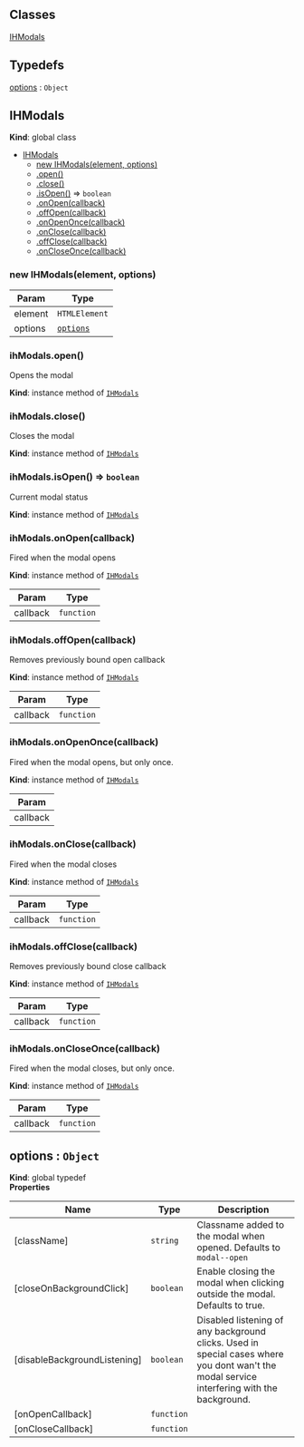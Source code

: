 ## Classes

<dl>
<dt><a href="#IHModals">IHModals</a></dt>
<dd></dd>
</dl>

## Typedefs

<dl>
<dt><a href="#options">options</a> : <code>Object</code></dt>
<dd></dd>
</dl>

<a name="IHModals"></a>

## IHModals
**Kind**: global class  

* [IHModals](#IHModals)
    * [new IHModals(element, options)](#new_IHModals_new)
    * [.open()](#IHModals+open)
    * [.close()](#IHModals+close)
    * [.isOpen()](#IHModals+isOpen) ⇒ <code>boolean</code>
    * [.onOpen(callback)](#IHModals+onOpen)
    * [.offOpen(callback)](#IHModals+offOpen)
    * [.onOpenOnce(callback)](#IHModals+onOpenOnce)
    * [.onClose(callback)](#IHModals+onClose)
    * [.offClose(callback)](#IHModals+offClose)
    * [.onCloseOnce(callback)](#IHModals+onCloseOnce)

<a name="new_IHModals_new"></a>

### new IHModals(element, options)

| Param | Type |
| --- | --- |
| element | <code>HTMLElement</code> | 
| options | [<code>options</code>](#options) | 

<a name="IHModals+open"></a>

### ihModals.open()
Opens the modal

**Kind**: instance method of [<code>IHModals</code>](#IHModals)  
<a name="IHModals+close"></a>

### ihModals.close()
Closes the modal

**Kind**: instance method of [<code>IHModals</code>](#IHModals)  
<a name="IHModals+isOpen"></a>

### ihModals.isOpen() ⇒ <code>boolean</code>
Current modal status

**Kind**: instance method of [<code>IHModals</code>](#IHModals)  
<a name="IHModals+onOpen"></a>

### ihModals.onOpen(callback)
Fired when the modal opens

**Kind**: instance method of [<code>IHModals</code>](#IHModals)  

| Param | Type |
| --- | --- |
| callback | <code>function</code> | 

<a name="IHModals+offOpen"></a>

### ihModals.offOpen(callback)
Removes previously bound open callback

**Kind**: instance method of [<code>IHModals</code>](#IHModals)  

| Param | Type |
| --- | --- |
| callback | <code>function</code> | 

<a name="IHModals+onOpenOnce"></a>

### ihModals.onOpenOnce(callback)
Fired when the modal opens, but only once.

**Kind**: instance method of [<code>IHModals</code>](#IHModals)  

| Param |
| --- |
| callback | 

<a name="IHModals+onClose"></a>

### ihModals.onClose(callback)
Fired when the modal closes

**Kind**: instance method of [<code>IHModals</code>](#IHModals)  

| Param | Type |
| --- | --- |
| callback | <code>function</code> | 

<a name="IHModals+offClose"></a>

### ihModals.offClose(callback)
Removes previously bound close callback

**Kind**: instance method of [<code>IHModals</code>](#IHModals)  

| Param | Type |
| --- | --- |
| callback | <code>function</code> | 

<a name="IHModals+onCloseOnce"></a>

### ihModals.onCloseOnce(callback)
Fired when the modal closes, but only once.

**Kind**: instance method of [<code>IHModals</code>](#IHModals)  

| Param | Type |
| --- | --- |
| callback | <code>function</code> | 

<a name="options"></a>

## options : <code>Object</code>
**Kind**: global typedef  
**Properties**

| Name | Type | Description |
| --- | --- | --- |
| [className] | <code>string</code> | Classname added to the modal when opened. Defaults to `modal--open` |
| [closeOnBackgroundClick] | <code>boolean</code> | Enable closing the modal when clicking outside the modal. Defaults to true. |
| [disableBackgroundListening] | <code>boolean</code> | Disabled listening of any background clicks. Used in special cases where you dont wan't the modal service interfering with the background. |
| [onOpenCallback] | <code>function</code> |  |
| [onCloseCallback] | <code>function</code> |  |

